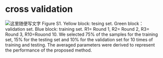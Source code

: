 # cross validation
![这里随便写文字](https://github.com/cheng-xp/Hematoma-Expansion/blob/master/cross%20%20validation.png)
Figure S1. Yellow block: tesing set. Green block：validation set. Blue block: training set. R1= Round 1, R2= Round 2, R3= Round 3, R10=Rouond 10. We selected 75% of the samples for the training set, 15% for the testing set and 10% for the validation set for 10 times of training and testing. The averaged parameters were derived to represent the performance of the proposed method. 
